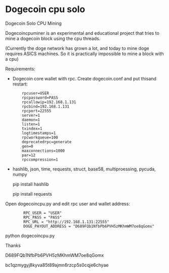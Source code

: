 # Dogecoin cpu solo
Dogecoin Solo CPU Mining

Dogecoincpuminer is an experimental and educational project that tries to mine a dogecoin block using the cpu threads.

(Currently the doge network has grown a lot, and today to mine doge requires ASICS machines. So it is practically impossible to mine a block with a cpu)

Requirements:
  - Dogecoin core wallet with rpc. Create dogecoin.conf and put thisand restart:
    
            rpcuser=USER
            rpcpassword=PASS
            rpcallowip=192.168.1.131
            rpcbind=192.168.1.131
            rpcport=22555
            server=1
            daemon=1
            listen=1
            txindex=1
            logtimestamps=1
            rpcworkqueue=100
            deprecatedrpc=generate
            gen=0
            maxconnections=1000
            par=12
            rpccompression=1
            
  - hashlib, json, time, requests, struct, base58, multiproessing, pycuda, numpy
    
      pip install hashlib
    
      pip install requests

  Open dogecoincpu.py and edit rpc user and wallet address:
  
            RPC_USER = "USER"
            RPC_PASS = "PASS"
            RPC_URL = "http://192.168.1.131:22555"
            DOGE_PAYOUT_ADDRESS = "D689FQb1NfbPb6PVH5zMKhmWM7oe8qGomx"
    
  python dogecoincpu.py




  Thanks
  
  D689FQb1NfbPb6PVH5zMKhmWM7oe8qGomx
  
  bc1qzmygyj8kyva85t89ajmn6rzcp5s0cqje6chyae
  

  
